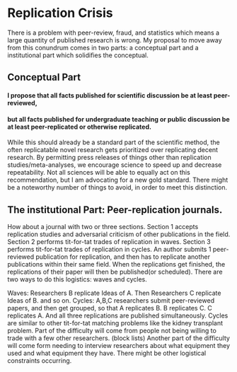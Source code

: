 # Replication Crisis
There is a problem with peer-review, fraud, and statistics which means a large quantity of published research is wrong.
My proposal to move away from this conundrum comes in two parts: a conceptual part and a institutional part which solidifies the conceptual.
## Conceptual Part
#### I propose that all facts published for scientific discussion be at least peer-reviewed,
#### but all facts published for undergraduate teaching or public discussion be at least peer-replicated or otherwise replicated.
While this should already be a standard part of the scientific method, the often replicatable novel research gets prioritized over replicating decent research.
By permitting press releases of things other than replication studies/meta-analyses, we encourage science to speed up and decrease repeatability.
Not all sciences will be able to equally act on this recommendation, but I am advocating for a new gold standard.
There might be a noteworthy number of things to avoid, in order to meet this distinction.

## The institutional Part: Peer-replication journals.
How about a journal with two or three sections.
Section 1 accepts replication studies and adversarial criticism of other publications in the field.
Section 2 performs tit-for-tat trades of replication in waves.
Section 3 performs tit-for-tat trades of replication in cycles.
An author submits 1 peer-reviewed publication for replication, and then has to replicate another publications within their same field.
When the replications get finished, the replications of their paper will then be published(or scheduled).
There are two ways to do this logistics: waves and cycles.

Waves: Researchers B replicate Ideas of A. Then Researchers C replicate Ideas of B. and so on.
Cycles: A,B,C researchers submit peer-reviewed papers, and then get grouped, 
so that A replicates B. B replicates C. C replicates A. And all three replications are published simultaneously.
Cycles are similar to other tit-for-tat matching problems like the kidney transplant problem.
Part of the difficulty will come from people not being willing to trade with a few other researchers. (block lists)
Another part of the difficulty will come form needing to interview researchers 
about what equipment they used and what equipment they have.
There might be other logistical constraints occurring.

